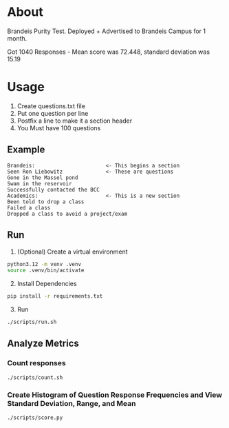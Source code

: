# About
Brandeis Purity Test. Deployed + Advertised to Brandeis Campus for 1 month.   

Got 1040 Responses - Mean score was 72.448, standard deviation was 15.19 

# Usage
1. Create questions.txt file
2. Put one question per line 
3. Postfix a line to make it a section header
4. You Must have 100 questions

## Example
```
Brandeis:                       <- This begins a section
Seen Ron Liebowitz              <- These are questions
Gone in the Massel pond
Swam in the reservoir
Successfully contacted the BCC
Academics:                      <- This is a new section
Been told to drop a class
Failed a class
Dropped a class to avoid a project/exam
```

## Run
1. (Optional) Create a virtual environment
```bash
python3.12 -m venv .venv
source .venv/bin/activate
```

2. Install Dependencies
```bash
pip install -r requirements.txt
```

3. Run
```bash
./scripts/run.sh
```

## Analyze Metrics
### Count responses
`./scripts/count.sh`

### Create Histogram of Question Response Frequencies and View Standard Deviation, Range, and Mean
`./scripts/score.py`